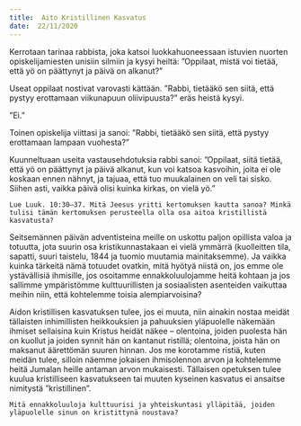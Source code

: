 ```yaml
---
title:  Aito Kristillinen Kasvatus
date:  22/11/2020
---
```


Kerrotaan tarinaa rabbista, joka katsoi luokkahuoneessaan istuvien nuorten opiskelijamiesten unisiin silmiin ja kysyi heiltä: ”Oppilaat, mistä voi tietää, että yö on päättynyt ja päivä on alkanut?”

Useat oppilaat nostivat varovasti kättään. ”Rabbi, tietääkö sen siitä, että pystyy erottamaan viikunapuun oliivipuusta?” eräs heistä kysyi.

”Ei.”

Toinen opiskelija viittasi ja sanoi: ”Rabbi, tietääkö sen siitä, että pystyy erottamaan lampaan vuohesta?”

Kuunneltuaan useita vastausehdotuksia rabbi sanoi: ”Oppilaat, siitä tietää, että yö on päättynyt ja päivä alkanut, kun voi katsoa kasvoihin, joita ei ole koskaan ennen nähnyt, ja tajuaa, että tuo muukalainen on veli tai sisko. Siihen asti, vaikka päivä olisi kuinka kirkas, on vielä yö.”

`Lue Luuk. 10:30–37. Mitä Jeesus yritti kertomuksen kautta sanoa? Minkä tulisi tämän kertomuksen perusteella olla osa aitoa kristillistä kasvatusta?`

Seitsemännen päivän adventisteina meille on uskottu paljon opillista valoa ja totuutta, jota suurin osa kristikunnastakaan ei vielä ymmärrä (kuolleitten tila, sapatti, suuri taistelu, 1844 ja tuomio muutamia mainitaksemme). Ja vaikka kuinka tärkeitä nämä totuudet ovatkin, mitä hyötyä niistä on, jos emme ole ystävällisiä ihmisille, jos osoitamme ennakkoluulojamme heitä kohtaan ja jos sallimme ympäristömme kulttuurillisten ja sosiaalisten asenteiden vaikuttaa meihin niin, että kohtelemme toisia alempiarvoisina?

Aidon kristillisen kasvatuksen tulee, jos ei muuta, niin ainakin nostaa meidät tällaisten inhimillisten heikkouksien ja pahuuksien yläpuolelle näkemään ihmiset sellaisina kuin Kristus heidät näkee – olentoina, joiden puolesta hän on kuollut ja joiden synnit hän on kantanut ristillä; olentoina, joista hän on maksanut äärettömän suuren hinnan. Jos me korotamme ristiä, kuten meidän tulee, silloin näemme jokaisen ihmisolennon arvon ja kohtelemme heitä Jumalan heille antaman arvon mukaisesti. Tällaisen opetuksen tulee kuulua kristilliseen kasvatukseen tai muuten kyseinen kasvatus ei ansaitse nimitystä ”kristillinen”.

`Mitä ennakkoluuloja kulttuurisi ja yhteiskuntasi ylläpitää, joiden yläpuolelle sinun on kristittynä noustava?`